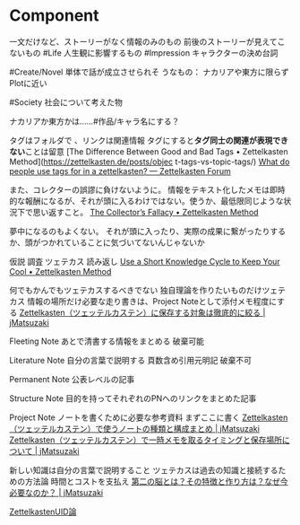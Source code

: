 # Component
一文だけなど、ストーリーがなく情報のみのもの
前後のストーリーが見えてこないもの
 #Life
人生観に影響するもの
#Impression
キャラクターの決め台詞

#Create/Novel
単体で話が成立させられそ うなもの：
ナカリアや東方に限らず
Plotに近い

#Society
社会について考えた物

ナカリアか東方かは……#作品/キャラ名にする？

タグはフォルダで 、リンクは関連情報
タグにすると**タグ同士の関連が表現できない**ことは留意
[The Difference Between Good and Bad Tags • Zettelkasten Method](https://zettelkasten.de/posts/objec t-tags-vs-topic-tags/)
[What do people use tags for in a zettelkasten? — Zettelkasten Forum](https://forum.zettelkasten.de/discussion/716/what-do-people-use-tags-for-in-a-zettelkasten)

また、コレクターの誤謬に負けないように。
情報をテキスト化したメモは即時的な報酬になるが、それが頭に入るわけではない。使うか、最低限同じような状況下で思い返すこと。
[The Collector’s Fallacy • Zettelkasten Method](https://zettelkasten.de/posts/collectors-fallacy/)

夢中になるのもよくない。
それが頭に入ったり、実際の成果に繋がったりするか、頭がつかれていることに気づいてないんじゃないか

仮説
調査
ツェテカス
読み返し
[Use a Short Knowledge Cycle to Keep Your Cool • Zettelkasten Method](https://zettelkasten.de/posts/knowledge-cycle-efficiently-organize-writing-projects/)

何でもかんでもツェテカスするべきでない
独自理論を作りたいものだけツェテカス
情報の場所だけ必要な走り書きは、Project Noteとして添付メモ程度にする
[Zettelkasten（ツェッテルカステン）に保存する対象は徹底的に絞る | jMatsuzaki](https://jmatsuzaki.com/archives/28156)

Fleeting Note
あとで清書する情報をまとめる
破棄可能

Literature Note
自分の言葉で説明する
頁数含め引用元明記
破棄不可

Permanent Note
公表レベルの記事

Structure Note
目的を持ってそれぞれのPNへのリンクをまとめた記事

Project Note
ノートを書くために必要な参考資料
まずここに書く
[Zettelkasten（ツェッテルカステン）で使うノートの種類と構成まとめ | jMatsuzaki](https://jmatsuzaki.com/archives/28172)
[Zettelkasten（ツェッテルカステン）で一時メモを取るタイミングと保存場所について | jMatsuzaki](https://jmatsuzaki.com/archives/28222)

新しい知識は自分の言葉で説明すること
ツェテカスは過去の知識と接続するための方法論
時間とコストを支払え
[第二の脳とは？その特徴と作り方は？なぜ今必要なのか？ | jMatsuzaki](https://jmatsuzaki.com/archives/27866)

[ZettelkastenUID論](../../Teino/Archived/ZettelkastenUID論.md)

